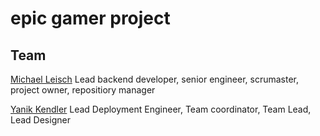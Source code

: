 # epic gamer project

## Team

[Michael Leisch](https://github.com/Michiii11) Lead backend developer, senior engineer, scrumaster, project owner, repositiory manager

[Yanik Kendler](https://github.com/elYanuki) Lead Deployment Engineer, Team coordinator, Team Lead, Lead Designer

